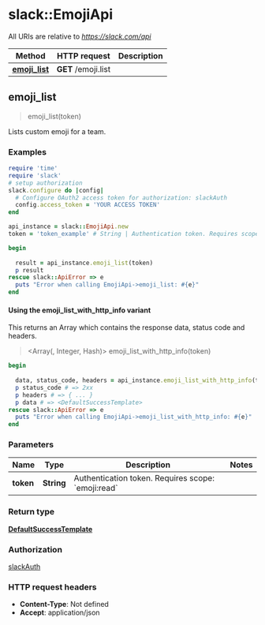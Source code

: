 # slack::EmojiApi

All URIs are relative to *https://slack.com/api*

| Method | HTTP request | Description |
| ------ | ------------ | ----------- |
| [**emoji_list**](EmojiApi.md#emoji_list) | **GET** /emoji.list |  |


## emoji_list

> <DefaultSuccessTemplate> emoji_list(token)



Lists custom emoji for a team.

### Examples

```ruby
require 'time'
require 'slack'
# setup authorization
slack.configure do |config|
  # Configure OAuth2 access token for authorization: slackAuth
  config.access_token = 'YOUR ACCESS TOKEN'
end

api_instance = slack::EmojiApi.new
token = 'token_example' # String | Authentication token. Requires scope: `emoji:read`

begin
  
  result = api_instance.emoji_list(token)
  p result
rescue slack::ApiError => e
  puts "Error when calling EmojiApi->emoji_list: #{e}"
end
```

#### Using the emoji_list_with_http_info variant

This returns an Array which contains the response data, status code and headers.

> <Array(<DefaultSuccessTemplate>, Integer, Hash)> emoji_list_with_http_info(token)

```ruby
begin
  
  data, status_code, headers = api_instance.emoji_list_with_http_info(token)
  p status_code # => 2xx
  p headers # => { ... }
  p data # => <DefaultSuccessTemplate>
rescue slack::ApiError => e
  puts "Error when calling EmojiApi->emoji_list_with_http_info: #{e}"
end
```

### Parameters

| Name | Type | Description | Notes |
| ---- | ---- | ----------- | ----- |
| **token** | **String** | Authentication token. Requires scope: &#x60;emoji:read&#x60; |  |

### Return type

[**DefaultSuccessTemplate**](DefaultSuccessTemplate.md)

### Authorization

[slackAuth](../README.md#slackAuth)

### HTTP request headers

- **Content-Type**: Not defined
- **Accept**: application/json


